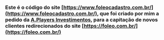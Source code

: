 ### Este é o código do site [https://www.foleocadastro.com.br/](https://www.foleocadastro.com.br/), que foi criado por mim a pedido da [A.Players Investimentos](https://www.linkedin.com/company/aplayersinvestimentos/), para a capitação de novos clientes redirecionados do site [https://foleo.com.br/](https://foleo.com.br/)
